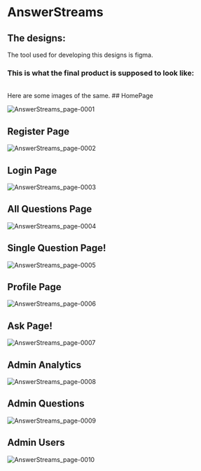 # AnswerStreams

## The designs:
The tool used for developing this designs is figma.

### This is what the final product is supposed to look like:
<br>
Here are some images of the same.
## HomePage

![AnswerStreams_page-0001](https://user-images.githubusercontent.com/60983828/223235712-bc7b3711-4bdf-4013-93bb-6416d00fa2a5.jpg)

## Register Page
![AnswerStreams_page-0002](https://user-images.githubusercontent.com/60983828/223236745-a79ab859-17ad-43a8-9b62-d27041ccc49c.jpg)


## Login Page
![AnswerStreams_page-0003](https://user-images.githubusercontent.com/60983828/223236760-f5e8801a-a301-4389-94ee-404480c86336.jpg)


## All Questions Page
![AnswerStreams_page-0004](https://user-images.githubusercontent.com/60983828/223236779-ce2f1c51-3ede-407a-9fb3-4c9b148cf2e1.jpg)


## Single Question Page!
![AnswerStreams_page-0005](https://user-images.githubusercontent.com/60983828/223622578-dcd1e47b-b90d-4633-ab8d-b760902f8308.jpg)


## Profile Page
![AnswerStreams_page-0006](https://user-images.githubusercontent.com/60983828/223236843-f3cae014-8b0e-46e5-8c67-012505add773.jpg)


## Ask Page!
![AnswerStreams_page-0007](https://user-images.githubusercontent.com/60983828/223246474-f27df8a1-6f0b-4bf7-85a6-d24efd67023e.jpg)


## Admin Analytics
![AnswerStreams_page-0008](https://user-images.githubusercontent.com/60983828/223365120-5f9aa47a-e56c-45aa-9dfe-27c1ec5f484e.jpg)


## Admin Questions
![AnswerStreams_page-0009](https://user-images.githubusercontent.com/60983828/223365264-856eb2e1-f05f-4e82-9bf0-091344ce91d5.jpg)


## Admin Users
![AnswerStreams_page-0010](https://user-images.githubusercontent.com/60983828/223365380-21144ec4-f943-4770-9c74-0a6f58687510.jpg)










